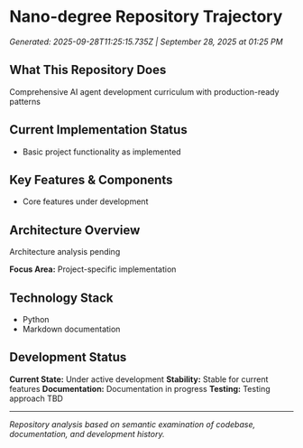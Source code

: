 # Nano-degree Repository Trajectory

*Generated: 2025-09-28T11:25:15.735Z | September 28, 2025 at 01:25 PM*

## What This Repository Does

Comprehensive AI agent development curriculum with production-ready patterns

## Current Implementation Status

- Basic project functionality as implemented

## Key Features & Components

- Core features under development

## Architecture Overview

Architecture analysis pending

**Focus Area:** Project-specific implementation

## Technology Stack

- Python
- Markdown documentation

## Development Status

**Current State:** Under active development
**Stability:** Stable for current features
**Documentation:** Documentation in progress
**Testing:** Testing approach TBD

---

*Repository analysis based on semantic examination of codebase, documentation, and development history.*
